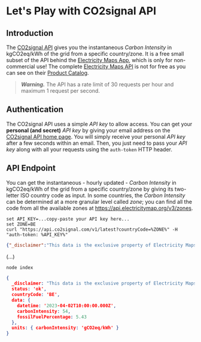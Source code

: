 # Let's Play with CO2signal API

## Introduction

The [CO2signal API](https://www.co2signal.com/) gives you the instantaneous _Carbon Intensity_ in kgCO2eq/kWh of the grid from a specific country/zone. It is a free small subset of the API behind the [Electricity Maps App](https://app.electricitymaps.com/map), which is only for non-commercial use! The complete [Electricity Maps API](https://static.electricitymaps.com/api/docs/index.html) is not for free as you can see on their [Product Catalog](https://api-portal.electricitymaps.com/).

> ***Warning.*** The API has a rate limit of 30 requests per hour and maximum 1 request per second.

## Authentication

The CO2signal API uses a simple _API key_ to allow access. You can get your **personal (and secret)** _API key_ by giving your email address on the [CO2signal API home page](https://www.co2signal.com/). You will simply receive your personal _API key_ after a few seconds within an email. Then, you just need to pass your _API key_ along with all your requests using the `auth-token` HTTP header.

## API Endpoint

You can get the instantaneous - hourly updated - _Carbon Intensity_ in kgCO2eq/kWh of the grid from a specific country/zone by giving its two-letter ISO country code as input. In some countries, the _Carbon Intensity_ can be determined at a more granular level called _zone_; you can find all the code from all the available zones at <https://api.electricitymap.org/v3/zones>.

```text
set API_KEY=...copy-paste your API key here...
set ZONE=BE
curl "https://api.co2signal.com/v1/latest?countryCode=%ZONE%" -H "auth-token: %API_KEY%"
```

```json
{"_disclaimer":"This data is the exclusive property of Electricity Maps and/or related parties. If you're in doubt about your rights to use this data, please contact api@co2signal.com","status":"ok","countryCode":"BE","data":{"datetime":"2023-04-01T14:00:00.000Z","carbonIntensity":59,"fossilFuelPercentage":7.519999999999999},"units":{"carbonIntensity":"gCO2eq/kWh"}}
```

(...)

```text
node index
```

```json
{
  _disclaimer: "This data is the exclusive property of Electricity Maps and/or related parties. If you're in doubt about your rights to use this data, please contact api@co2signal.com",
  status: 'ok',
  countryCode: 'BE',
  data: {
    datetime: '2023-04-02T10:00:00.000Z',
    carbonIntensity: 54,
    fossilFuelPercentage: 5.43
  },
  units: { carbonIntensity: 'gCO2eq/kWh' }
}
```
